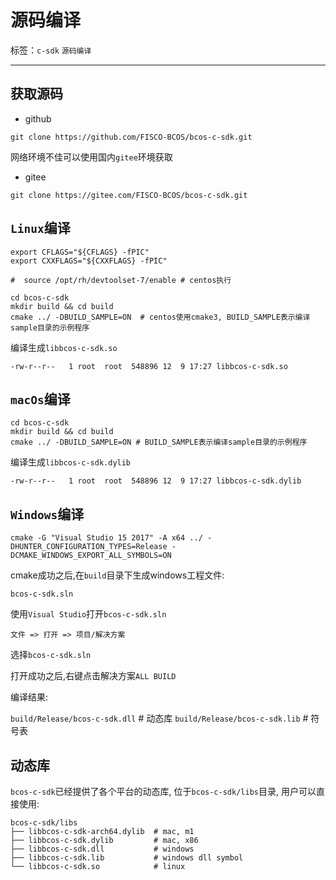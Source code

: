 # 源码编译

标签：``c-sdk`` ``源码编译``

----------

## 获取源码

- github

```shell
git clone https://github.com/FISCO-BCOS/bcos-c-sdk.git
```

网络环境不佳可以使用国内`gitee`环境获取

- gitee

```shell
git clone https://gitee.com/FISCO-BCOS/bcos-c-sdk.git
```

## `Linux`编译

```shell
export CFLAGS="${CFLAGS} -fPIC"
export CXXFLAGS="${CXXFLAGS} -fPIC"

#  source /opt/rh/devtoolset-7/enable # centos执行

cd bcos-c-sdk
mkdir build && cd build
cmake ../ -DBUILD_SAMPLE=ON  # centos使用cmake3, BUILD_SAMPLE表示编译sample目录的示例程序
```

编译生成`libbcos-c-sdk.so`

```shell
-rw-r--r--   1 root  root  548896 12  9 17:27 libbcos-c-sdk.so
```

## `macOs`编译

```shell
cd bcos-c-sdk
mkdir build && cd build
cmake ../ -DBUILD_SAMPLE=ON # BUILD_SAMPLE表示编译sample目录的示例程序
```

编译生成`libbcos-c-sdk.dylib`

```shell
-rw-r--r--   1 root  root  548896 12  9 17:27 libbcos-c-sdk.dylib
```

## `Windows`编译

```shell
cmake -G "Visual Studio 15 2017" -A x64 ../ -DHUNTER_CONFIGURATION_TYPES=Release -DCMAKE_WINDOWS_EXPORT_ALL_SYMBOLS=ON
```

cmake成功之后,在`build`目录下生成windows工程文件:

```shell
bcos-c-sdk.sln
```

使用`Visual Studio`打开`bcos-c-sdk.sln`

```shell
文件 => 打开 => 项目/解决方案
```

选择`bcos-c-sdk.sln`

打开成功之后,右键点击解决方案`ALL BUILD`

编译结果:

`build/Release/bcos-c-sdk.dll` # 动态库
`build/Release/bcos-c-sdk.lib` # 符号表

## 动态库

 `bcos-c-sdk`已经提供了各个平台的动态库, 位于`bcos-c-sdk/libs`目录, 用户可以直接使用:

 ```shell
 bcos-c-sdk/libs
├── libbcos-c-sdk-arch64.dylib  # mac, m1
├── libbcos-c-sdk.dylib         # mac, x86
├── libbcos-c-sdk.dll           # windows
├── libbcos-c-sdk.lib           # windows dll symbol
└── libbcos-c-sdk.so            # linux
 ```
